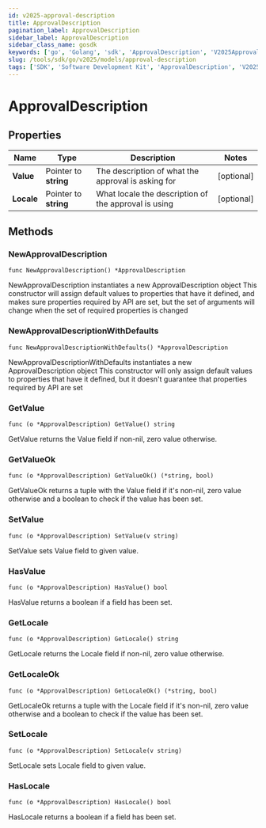 ```yaml
---
id: v2025-approval-description
title: ApprovalDescription
pagination_label: ApprovalDescription
sidebar_label: ApprovalDescription
sidebar_class_name: gosdk
keywords: ['go', 'Golang', 'sdk', 'ApprovalDescription', 'V2025ApprovalDescription'] 
slug: /tools/sdk/go/v2025/models/approval-description
tags: ['SDK', 'Software Development Kit', 'ApprovalDescription', 'V2025ApprovalDescription']
---
```


# ApprovalDescription

## Properties

Name | Type | Description | Notes
------------ | ------------- | ------------- | -------------
**Value** | Pointer to **string** | The description of what the approval is asking for | [optional] 
**Locale** | Pointer to **string** | What locale the description of the approval is using | [optional] 

## Methods

### NewApprovalDescription

`func NewApprovalDescription() *ApprovalDescription`

NewApprovalDescription instantiates a new ApprovalDescription object
This constructor will assign default values to properties that have it defined,
and makes sure properties required by API are set, but the set of arguments
will change when the set of required properties is changed

### NewApprovalDescriptionWithDefaults

`func NewApprovalDescriptionWithDefaults() *ApprovalDescription`

NewApprovalDescriptionWithDefaults instantiates a new ApprovalDescription object
This constructor will only assign default values to properties that have it defined,
but it doesn't guarantee that properties required by API are set

### GetValue

`func (o *ApprovalDescription) GetValue() string`

GetValue returns the Value field if non-nil, zero value otherwise.

### GetValueOk

`func (o *ApprovalDescription) GetValueOk() (*string, bool)`

GetValueOk returns a tuple with the Value field if it's non-nil, zero value otherwise
and a boolean to check if the value has been set.

### SetValue

`func (o *ApprovalDescription) SetValue(v string)`

SetValue sets Value field to given value.

### HasValue

`func (o *ApprovalDescription) HasValue() bool`

HasValue returns a boolean if a field has been set.

### GetLocale

`func (o *ApprovalDescription) GetLocale() string`

GetLocale returns the Locale field if non-nil, zero value otherwise.

### GetLocaleOk

`func (o *ApprovalDescription) GetLocaleOk() (*string, bool)`

GetLocaleOk returns a tuple with the Locale field if it's non-nil, zero value otherwise
and a boolean to check if the value has been set.

### SetLocale

`func (o *ApprovalDescription) SetLocale(v string)`

SetLocale sets Locale field to given value.

### HasLocale

`func (o *ApprovalDescription) HasLocale() bool`

HasLocale returns a boolean if a field has been set.


